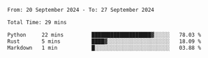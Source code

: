 <!--START_SECTION:waka-->

```txt
From: 20 September 2024 - To: 27 September 2024

Total Time: 29 mins

Python     22 mins         ███████████████████▓░░░░░   78.03 %
Rust       5 mins          ████▓░░░░░░░░░░░░░░░░░░░░   18.09 %
Markdown   1 min           █░░░░░░░░░░░░░░░░░░░░░░░░   03.88 %
```

<!--END_SECTION:waka-->
